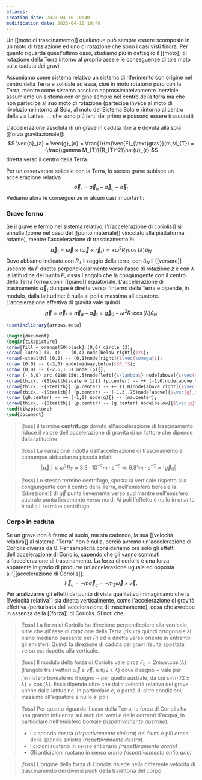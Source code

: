 ```yaml
---
aliases: 
creation date: 2023-04-10 10:40
modification date: 2023-04-10 10:40
---
```


Un [[moto di trascinamento]] qualunque può sempre essere scomposto in un moto di traslazione ed uno di rotazione che sono i casi visti finora. Per quanto riguarda quest'ultimo caso, studiamo piú in dettaglio il [[moto]] di rotazione della Terra intorno al proprio asse e le conseguenze di tale moto sulla caduta dei gravi.

Assumiamo come sistema relativo un sistema di riferimento con origine nel centro della Terra e solidale ad essa, cioè in moto rotatorio puro con la Terra, mentre come sistema assoluto approssimateivamente inerziale assumiamo un sistema con origine sempre nel centro della terra ma che non partecipa al suo moto di rotazione (partecipa invece al moto di rivoluzione intorno al Sola, al moto del Sistema Solare rintorno al centro della via Lattea, ... che sono piú lenti del primo e possono essere trascurati)

L'accelerazione assoluta di un grave in caduta libera è dovuta alla sola [[forza gravitazionale]]:
$$ \vec{a}_{a} = \vec{g}_{o} = \frac{1}{m}\vec{F}_{\text{grav}}(m,M_{T}) = -\frac{\gamma M_{T}}{R_{T}^2}\hat{u}_{r} $$
diretta verso il centro della Terra.

Per un osservatore solidale con la Terra, lo stesso grave subisce un accelerazione relativa
$$\vec{a}_{r} = \vec{a}_{a} - \vec{a}_{c} - \vec{a}_{t}$$
Vediamo alora le conseguenze in alcuni casi importanti:

### Grave fermo
Se il grave è fermo nel sistema relativo, l'[[accelerazione di coriolis]] si annulla (come nel caso del [[punto materiale]] vincolato alla piattaforma rotante), mentre l'accelerazione di trascinamento è:
$$
\vec{a}_{t} = \vec{\omega} \times (\vec{\omega} \times \vec{r}_{r} ) = +\omega^2R_{T}\cos(\lambda)\hat{u}_{N}
$$
Dove abbiamo indicato con $R_{T}$ il raggio della terra, con $\hat{u}_{N}$ il [[versore]] uscente da $P$ diretto perpendicolarmente verso l'asse di rotazione $z$ e con $\lambda$ la latitudine del punto $P$, ossia l'angolo che la congiungente con il centro della Terra forma con il [[piano]] equatoriale. L'accelerazione di trasinamento $\vec{a}_{t}$ dunque è diretta verso l'interno della Terra e dipende, in modulo, dalla latitudine: è nulla ai poli e massima all'equatore.
L'accelerazione effettiva di gravità vale quindi
$$
\vec{g} = \vec{a}_{r} = \vec{a}_{a} - \vec{a}_{t} = \vec{g}_{0} - \omega^2R_{T}\cos (\lambda)\hat{u}_{N} 
$$
```tikz
\usetikzlibrary{arrows.meta}

\begin{document}
\begin{tikzpicture}
\draw[fill = orange!50!black] (0,0) circle (3);
\draw[-latex] (0,-4) -- (0,4) node[below right]{$z$};
\draw[-stealth] (0,0) -- (0,1)node[right]{$\vec{\omega}$};
\draw (0,0) -- (-3,0) node[midway,below]{$R_T$};
\draw (0,0) -- (-2.6,1.5) node (p){};
\draw (-.5,0) arc (180:150:.5)node[left]{$\lambda$} node[above]{$\vec{r}$};
\draw[thick, -{Stealth[scale = 1]}] (p.center) -- ++ (-1,0)node[above left]{$-\vec{a}_t$} node(ma){};
\draw[thick, -{Stealth}] (p.center) -- ++ (1,0)node[above right]{$\vec{a}_t$};
\draw[thick, -{Stealth}] (p.center) -- (-1.3,.75)node[above]{$\vec{g}_o$} node (g0){};
\draw (g0.center) -- ++ (-1,0) node(g){} -- (ma.center);
\draw[thick, -{Stealth}] (p.center) -- (g.center) node[below]{$\vec{g}$};
\end{tikzpicture}
\end{document}
```

>[!oss]
>il termine **centrifugo** dovuto all'accelerazione di trascinamento riduce il valore dell'accelerazione di gravità di un fattore che dipende dalla latitudine

>[!oss]
>La variazione indotta dall'accelerazione di trascinamento è comunque abbastanza piccola infatti
> $$|\vec{a}_{t}| \leq \omega^2 R_{T} \approx 3.3 \cdot 10^{-2} m \cdot s^{-2} \ll 9.81 m\cdot s^{-2} = |\vec{g}_{0}|$$

>[!oss]
>Lo stesso termine centrifugo, sposta la verticale rispetto alla congiungente con il centro della Terra, nell'emisfero boreale la [[direzione]] di $\vec{g}$ punta lievemente verso sud mentre nell'emisfero australe punta lievemente verso nord.
>Ai poli l'effetto è nullo in quanto è nullo il termine centrifugo

### Corpo in caduta
Se un grave non è fermo al suolo, ma sta cadendo, la sua [[velocità relativa]] al sistema "Terra" non è nulla, perciò avremo un'accelerazione di Coriolis diversa da 0.
Per semplicità consideriamo ora solo gli effetti dell'accelerazione di Coriolis, sapendo che gli vanno sommati all'accelerazione di trascinamento.
La forza di coriolis è una forza apparente in grado di produrre un'accelerazione uguale ed opposta all'[[accelerazione di Coriolis]].
$$
\vec{F}_{c} = -m\vec{a}_{c} = -m_{2}\vec{\omega} \times \vec{v}_{r}
$$
Per analizzarne gli effetti dal punto di vista qualitativo immaginiamo che la [[velocità relativa]] sia diretta verticalmente, come l'accelerazione di gravità effettiva (perturbata dall'accelerazione di trascinamento), cosa che avrebbe in assenza della [[forza]] di Coriolis. SI noti che:

>[!oss]
>La forza di Coriolis ha direzione perpendicolare alla verticale, oltre che all'asse di rotazione della Terra (risulta quindi ortogonale al piano mediano passante per $P$) ed è diretta verso oriente in entrambi gli emisferi.
>Quindi la direzione di caduta dei gravi risulta spostata verso est rispetto alla verticale.

>[!oss]
>Il modulo della forza di Coriolis vale circa $F_{c} = 2m\omega v_{r}\cos(\lambda)$ (l'angolo tra i vettori $\vec{\omega}$ e $\vec{v}_{r}$ è $\pi / 2 \pm \lambda$) dove il segno $+$ vale per l'emisfero boreale ed il segno $-$ per quello australe, da cui $\sin(\pi / 2 \pm \lambda) = \cos(\lambda)$. Esso dipende oltre che dalla velocità relativa del grave anche dalla latitudine. In particolare è, a parità di altre condizioni, massimo all'equatore e nullo ai poli

>[!oss]
>Per quanto riguarda il caso della Terra, la forza di Coriolis ha una grande influenza sui moti dei venti e delle correnti d'acqua, in particolare nell'emisfero boreale (*rispettivamente australe*):
> - La sponda destra (*rispettivamente sinistra*) dei fiumi è piú erosa della sponda sinistra (*rispettivamente destra*)
> - I cicloni ruotano in senso antiorario *(rispettivamente orario)*
> - Gli anticicloni ruotano in senso orario *(rispettivamente antiorario)*

>[!oss]
>L'origine della forza di Coriolis risiede nella differente velocità di trascinamento dei diversi punti della traiettoria del corpo
